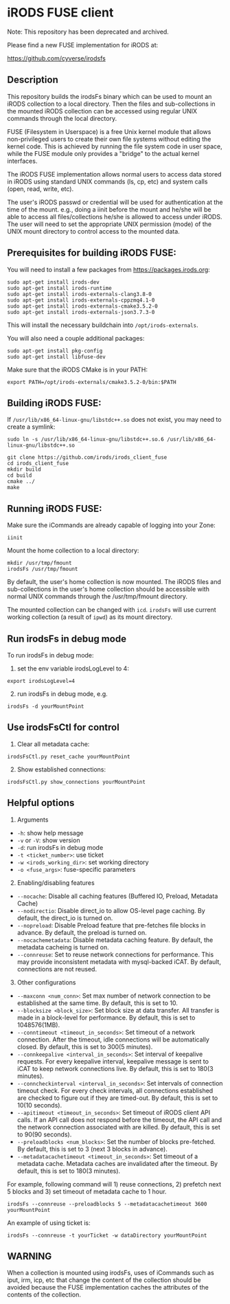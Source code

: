 iRODS FUSE client
=================

Note: This repository has been deprecated and archived.

Please find a new FUSE implementation for iRODS at:

https://github.com/cyverse/irodsfs




Description
-----------

This repository builds the irodsFs binary which can be used to
mount an iRODS collection to a local directory. Then the files and
sub-collections in the mounted iRODS collection can be accessed
using regular UNIX commands through the local directory.

FUSE (Filesystem in Userspace) is a free Unix kernel module that allows
non-privileged users to create their own file systems without editing
the kernel code. This is achieved by running the file system code in
user space, while the FUSE module only provides a "bridge" to the actual
kernel interfaces.

The iRODS FUSE implementation allows normal users to access data stored
in iRODS using standard UNIX commands (ls, cp, etc) and system calls
(open, read, write, etc).

The user's iRODS passwd or credential will be used for authentication at
the time of the mount. e.g., doing a iinit before the mount and he/she will
be able to access all files/collections he/she is allowed to access under
iRODS. The user will need to set the appropriate UNIX permission (mode) of
the UNIX mount directory to control access to the mounted data.


Prerequisites for building iRODS FUSE:
--------------------------------------

You will need to install a few packages from https://packages.irods.org:

```
sudo apt-get install irods-dev
sudo apt-get install irods-runtime
sudo apt-get install irods-externals-clang3.8-0
sudo apt-get install irods-externals-cppzmq4.1-0
sudo apt-get install irods-externals-cmake3.5.2-0
sudo apt-get install irods-externals-json3.7.3-0
```

This will install the necessary buildchain into `/opt/irods-externals`.

You will also need a couple additional packages:

```
sudo apt-get install pkg-config
sudo apt-get install libfuse-dev
```

Make sure that the iRODS CMake is in your PATH:

```
export PATH=/opt/irods-externals/cmake3.5.2-0/bin:$PATH
```

Building iRODS FUSE:
--------------------

If `/usr/lib/x86_64-linux-gnu/libstdc++.so` does not exist, you may need to create a symlink:

```
sudo ln -s /usr/lib/x86_64-linux-gnu/libstdc++.so.6 /usr/lib/x86_64-linux-gnu/libstdc++.so
```

```
git clone https://github.com/irods/irods_client_fuse
cd irods_client_fuse
mkdir build
cd build
cmake ../
make
```

Running iRODS FUSE:
-------------------

Make sure the iCommands are already capable of logging into your Zone:

```
iinit
```

Mount the home collection to a local directory:

```
mkdir /usr/tmp/fmount
irodsFs /usr/tmp/fmount
```

By default, the user's home collection is now mounted. The iRODS files and sub-collections
in the user's home collection should be accessible with normal UNIX commands
through the /usr/tmp/fmount directory.

The mounted collection can be changed with `icd`.  `irodsFs` will use current working
collection (a result of `ipwd`) as its mount directory.



Run irodsFs in debug mode
-------------------------

To run irodsFs in debug mode:

1) set the env variable irodsLogLevel to 4:

```
export irodsLogLevel=4
```

2) run irodsFs in debug mode, e.g.

```
irodsFs -d yourMountPoint
```

Use irodsFsCtl for control
--------------------------

1) Clear all metadata cache:
```
irodsFsCtl.py reset_cache yourMountPoint
```

2) Show established connections:
```
irodsFsCtl.py show_connections yourMountPoint
```

Helpful options
---------------

1) Arguments
- `-h`: show help message
- `-v` or `-V`: show version
- `-d`: run irodsFs in debug mode
- `-t <ticket_number>`: use ticket
- `-w <irods_working_dir>`: set working directory
- `-o <fuse_args>`: fuse-specific parameters

2) Enabling/disabling features
- `--nocache`: Disable all caching features (Buffered IO, Preload, Metadata
   Cache)
- `--nodirectio`: Disable direct_io to allow OS-level page caching. By default,
   the direct_io is turned on.
- `--nopreload`: Disable Preload feature that pre-fetches file blocks in
   advance. By default, the preload is turned on.
- `--nocachemetadata`: Disable metadata caching feature. By default, the
   metadata cacheing is turned on.
- `--connreuse`: Set to reuse network connections for performance. This may
   provide inconsistent metadata with mysql-backed iCAT. By default, connections
   are not reused.

3) Other configurations
- `--maxconn <num_conn>`: Set max number of network connection to be established
   at the same time. By default, this is set to 10.
- `--blocksize <block_size>`: Set block size at data transfer. All transfer is
   made in a block-level for performance. By default, this is set to
   1048576(1MB).
- `--conntimeout <timeout_in_seconds>`: Set timeout of a network connection.
   After the timeout, idle connections will be automatically closed. By default,
   this is set to 300(5 minutes).
- `--connkeepalive <interval_in_seconds>`: Set interval of keepalive requests.
   For every keepalive interval, keepalive message is sent to iCAT to keep
   network connections live. By default, this is set to 180(3 minutes).
- `--conncheckinterval <interval_in_seconds>`: Set intervals of connection
   timeout check. For every check intervals, all connections established are
   checked to figure out if they are timed-out. By default, this is set to
   10(10 seconds).
- `--apitimeout <timeout_in_seconds>`: Set timeout of iRODS client API calls.
   If an API call does not respond before the timeout, the API call and the
   network connection associated with are killed. By default, this is set to
   90(90 seconds).
- `--preloadblocks <num_blocks>`: Set the number of blocks pre-fetched. By
   default, this is set to 3 (next 3 blocks in advance).
- `--metadatacachetimeout <timeout_in_seconds>`: Set timeout of a metadata
   cache. Metadata caches are invalidated after the timeout. By default, this is
   set to 180(3 minutes).

For example, following command will 1) reuse connections, 2) prefetch next
5 blocks and 3) set timeout of metadata cache to 1 hour.
```
irodsFs --connreuse --preloadblocks 5 --metadatacachetimeout 3600 yourMountPoint
```

An example of using ticket is:
```
irodsFs --connreuse -t yourTicket -w dataDirectory yourMountPoint
```


WARNING
-------

When a collection is mounted using irodsFs, uses of iCommands
such as iput, irm, icp, etc that change the content of the collection should be
avoided because the FUSE implementation caches the attributes of the contents of
the collection.
